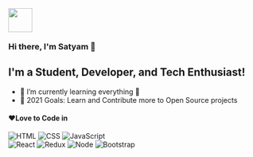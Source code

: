 <img src="https://emojis.slackmojis.com/emojis/images/1536351075/4594/blob-wave.gif?1536351075" width="48" style="margin-bottom: -4px"/>

### Hi there, I'm Satyam  👋


## I'm a Student, Developer, and Tech Enthusiast!


- 🌱 I’m currently learning everything 🤣
- 🥅 2021 Goals: Learn and Contribute more to Open Source projects


#### ❤Love to Code in

<p>
 <img alt="HTML" src="https://img.shields.io/badge/-HTML-E34F26?style=flat&logo=Html5&logoColor=white" />
 <img alt="CSS" src="https://img.shields.io/badge/-CSS-1572B6?style=flat&logo=css3&logoColor=white" />
 <img alt="JavaScript" src="https://img.shields.io/badge/-JavaScript-505050?style=flat&logo=JavaScript&logoColor=F7DF1E" />
  <br>
 <img alt="React" src="https://img.shields.io/badge/-React-61DAFB?style=flat&logo=react&logoColor=white" />
 <img alt="Redux" src="https://img.shields.io/badge/-Redux-764ABC?style=flat&logo=redux&logoColor=white" />
 <img alt="Node" src="https://img.shields.io/badge/-Node-339933?style=flat&logo=node.js&logoColor=white" />

<img alt="Bootstrap" src="https://img.shields.io/badge/-Bootstrap-563D7C?style=flat&logo=bootstrap&logoColor=white" />
</p>



[website]: https://satyam-raikar.dev/
[twitter]: https://twitter.com/
[youtube]: https://youtube.com/
[instagram]: https://instagram.com/
[linkedin]: https://linkedin.com/in/satyam-raikar
[webdevplaylist]: https://google.com/
[jsplaylist]: https://google.com/
[cssplaylist]: https://google.com/
[reactplaylist]: https://google.com/
